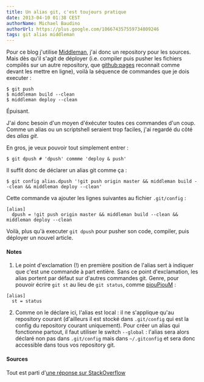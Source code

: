 ```yaml
---
title: Un alias git, c'est toujours pratique
date: 2013-04-10 01:38 CEST
authorName: Michael Baudino
authorUrl: https://plus.google.com/106674357559734809246
tags: git alias middleman
---
```


Pour ce blog j'utilise [Middleman](http://middlemanapp.com), j'ai donc un repository pour les sources. Mais dès qu'il s'agit de déployer (i.e. compiler puis pusher les fichiers compilés sur un autre repository, que [github:pages](http://pages.github.com) reconnait comme devant les mettre en ligne), voilà la séquence de commandes que je dois executer :
```shell
$ git push
$ middleman build --clean
$ middleman deploy --clean
```

Épuisant.

J'ai donc besoin d'un moyen d'éxécuter toutes ces commandes d'un coup. Comme un alias ou un scriptshell seraient trop faciles, j'ai regardé du côté des _alias git_.

En gros, je veux pouvoir tout simplement entrer :
```shell
$ git dpush # 'dpush' commme 'deploy & push'
```

Il suffit donc de déclarer un alias git comme ça :
```shell
$ git config alias.dpush '!git push origin master && middleman build --clean && middleman deploy --clean'
```

Cette commande va ajouter les lignes suivantes au fichier `.git/config` :
```
[alias]
  dpush = !git push origin master && middleman build --clean && middleman deploy --clean
```

Voilà, plus qu'à executer `git dpush` pour pusher son code, compiler, puis déployer un nouvel article.

#### Notes
1. Le point d'exclamation (!) en première position de l'alias sert à indiquer que c'est une commande à part entière. Sans ce point d'exclamation, les alias portent par défaut sur d'autres commandes git. Genre, pour pouvoir écrire `git st` au lieu de `git status`, comme [piouPiouM](http://pioupioum.fr/developpement/git-alias-productivite.html) :
```
[alias]
  st = status
```
2. Comme on le déclare ici, l'alias est local : il ne s'applique qu'au repository courant (d'ailleurs il est stocké dans `.git/config` qui est la config du repository courant uniquement). Pour créer un alias qui fonctionne partout, il faut utiliser le switch `--global` : l'alias sera alors déclaré non pas dans `.git/config` mais dans `~/.gitconfig` et sera donc accessible dans tous vos repository git.

#### Sources

Tout est parti d'[une réponse sur StackOverflow](http://stackoverflow.com/a/3466589)
